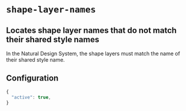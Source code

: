 # ```shape-layer-names```

## Locates shape layer names that do not match their shared style names

In the Natural Design System, the shape layers must match the name of their shared style name.

## Configuration

```js
{
  "active": true,
}
```